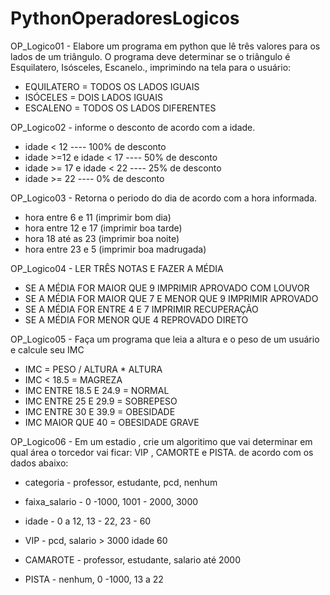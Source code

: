 # PythonOperadoresLogicos

OP_Logico01 - Elabore  um programa em python que lê três
valores para os lados de um triângulo. O programa deve 
determinar se o triângulo é Esquilatero, Isósceles, Escanelo., imprimindo na tela para o usuário:
 - EQUILATERO = TODOS OS LADOS IGUAIS
 - ISÓCELES = DOIS LADOS IGUAIS
 - ESCALENO = TODOS OS LADOS DIFERENTES

OP_Logico02 - informe o desconto de acordo com a idade. 
 - idade < 12 ---- 100% de desconto
 - idade >=12 e idade < 17 ---- 50% de desconto
 - idade >= 17 e idade < 22 ---- 25% de desconto
 - idade >= 22 ---- 0% de desconto

OP_Logico03 - Retorna o periodo do dia de acordo com a hora informada.
 - hora entre 6 e 11 (imprimir bom dia)
 - hora entre 12 e 17 (imprimir boa tarde)
 - hora 18 até as 23 (imprimir boa noite)
 - hora entre 23 e 5 (imprimir boa madrugada)

OP_Logico04 - LER TRÊS NOTAS E FAZER A MÉDIA
  - SE A MÉDIA FOR MAIOR QUE 9 IMPRIMIR APROVADO COM LOUVOR
  - SE A MÉDIA FOR MAIOR QUE 7 E MENOR QUE 9 IMPRIMIR APROVADO
  - SE A MÉDIA FOR ENTRE 4 E 7 IMPRIMIR RECUPERAÇÃO
  - SE A MÉDIA FOR MENOR QUE 4 REPROVADO DIRETO

OP_Logico05 - Faça um programa que leia a altura e o peso
de um usuário e calcule seu IMC 
- IMC = PESO / ALTURA * ALTURA 
- IMC < 18.5 = MAGREZA
- IMC ENTRE 18.5 E 24.9 = NORMAL
- IMC ENTRE 25 E 29.9 = SOBREPESO
- IMC ENTRE 30 E 39.9 = OBESIDADE
- IMC MAIOR QUE 40 = OBESIDADE GRAVE 

OP_Logico06 - Em um estadio , crie um algoritimo que vai determinar em qual área o torcedor 
vai ficar: VIP , CAMORTE e PISTA.
de acordo com os dados abaixo:
 - categoria - professor, estudante, pcd, nenhum
 - faixa_salario - 0 -1000, 1001 - 2000, 3000
 - idade - 0 a 12, 13 - 22, 23 - 60
    
 - VIP - pcd, salario > 3000 idade 60
 - CAMAROTE - professor, estudante, salario até 2000
 - PISTA - nenhum, 0 -1000, 13 a 22



